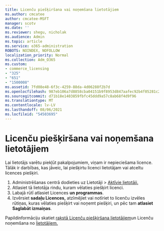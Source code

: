 ```yaml
---
title: Licenču piešķiršana vai noņemšana lietotājiem
ms.author: cmcatee
author: cmcatee-MSFT
manager: scotv
ms.date: ''
ms.reviewer: shegu, nicholak
ms.audience: Admin
ms.topic: article
ms.service: o365-administration
ROBOTS: NOINDEX, NOFOLLOW
localization_priority: Normal
ms.collection: Adm_O365
ms.custom:
- commerce_licensing
- "325"
- "651"
- "1500008"
ms.assetid: 7fd08e48-6f3c-4259-88da-4d06288f2b7d
ms.openlocfilehash: 987eb106a7d8858cba04151b9f8953d847aafec92b4f05281c2bbde4edaf91e6
ms.sourcegitcommit: d71b18e1403859fbfc45ddd9a57c8ab68f4d9f96
ms.translationtype: MT
ms.contentlocale: lv-LV
ms.lasthandoff: 08/06/2021
ms.locfileid: "54503695"
---
```

# <a name="assign-or-unassign-licenses-to-users"></a>Licenču piešķiršana vai noņemšana lietotājiem

Lai lietotājs varētu piekļūt pakalpojumiem, viņam ir nepieciešama licence. Tālāk ir darbības, kas jāveic, lai piešķirtu licenci lietotājam vai atceltu licences piešķiri.
  
1. Administrēšanas centrā dodieties  uz Lietotāji \> [Aktīvie lietotāji.](https://go.microsoft.com/fwlink/p/?linkid=834822)
2. Atlasiet tā lietotāja rindu, kuram vēlaties piešķirt licenci.
3. Labajā rūtī atlasiet Licences **un programmas**.
4. Izvērsiet **sadaļu Licences,** atzīmējiet vai notīriet to licenču izvēles rūtiņas, kuras vēlaties piešķirt vai noņemt piešķiri, un pēc tam **atlasiet Saglabāt izmaiņas**.

Papildinformāciju skatiet [rakstā Licenču piešķiršana lietotājiem](/microsoft-365/admin/manage/assign-licenses-to-users)un Licenču noņemšana no [lietotājiem.](/microsoft-365/admin/manage/remove-licenses-from-users)